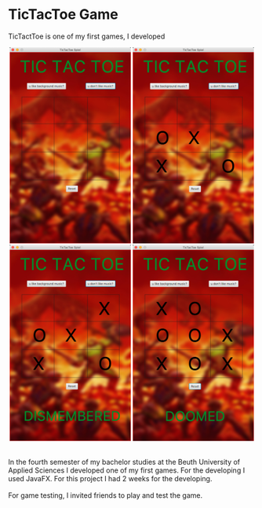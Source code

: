 # TicTacToe Game
TicTactToe is one of my first games, I developed

<p align="center">
    <img src="./doc/screenshot1.png"  width="49%" height="49%">
    <img src="./doc/screenshot2.png"  width="49%" height="49%">
    <img src="./doc/screenshot3.png"  width="49%" height="49%">
    <img src="./doc/screenshot4.png"  width="49%" height="49%">
</p>
<br/>
In the fourth semester of my bachelor studies at the Beuth University of Applied Sciences I developed one of my first games. For the developing I used JavaFX. For this project I had 2 weeks for the developing.
<br/><br/>
For game testing, I invited friends to play and test the game.
